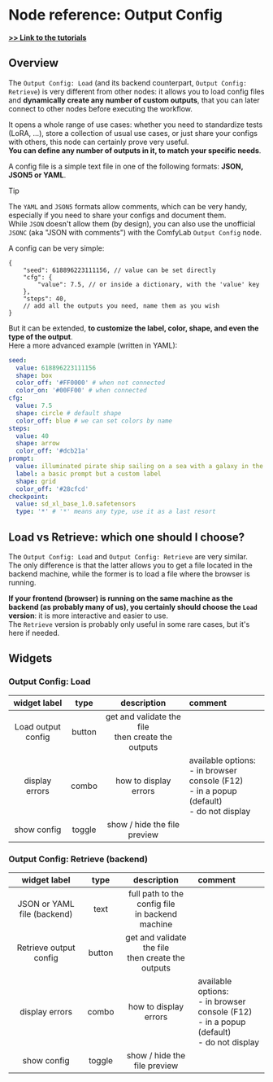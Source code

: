 # Node reference: Output Config

**[>> Link to the tutorials](../tutorials/Output%20Config/)**

## Overview

The `Output Config: Load` (and its backend counterpart, `Output Config: Retrieve`) is very different from other nodes: it allows you to load config files and **dynamically create any number of custom outputs**, that you can later connect to other nodes before executing the workflow.

It opens a whole range of use cases: whether you need to standardize tests (LoRA, ...), store a collection of usual use cases, or just share your configs with others, this node can certainly prove very useful.\
**You can define any number of outputs in it, to match your specific needs**.

A config file is a simple text file in one of the following formats: **JSON, JSON5 or YAML**.

> [!TIP]
> The `YAML` and `JSON5` formats allow comments, which can be very handy, especially if you need to share your configs and document them.\
> While `JSON` doesn't allow them (by design), you can also use the unofficial `JSONC` (aka "JSON with comments") with the ComfyLab `Output Config` node.

A config can be very simple:

```jsonc
{
	"seed": 618896223111156, // value can be set directly
	"cfg": {
		"value": 7.5, // or inside a dictionary, with the 'value' key
	},
	"steps": 40,
	// add all the outputs you need, name them as you wish
}
```

But it can be extended, **to customize the label, color, shape, and even the type of the output**.\
Here a more advanced example (written in YAML):

```yaml
seed:
  value: 618896223111156
  shape: box
  color_off: '#FF0000' # when not connected
  color_on: '#00FF00' # when connected
cfg:
  value: 7.5
  shape: circle # default shape
  color_off: blue # we can set colors by name
steps:
  value: 40
  shape: arrow
  color_off: '#dcb21a'
prompt:
  value: illuminated pirate ship sailing on a sea with a galaxy in the sky
  label: a basic prompt but a custom label
  shape: grid
  color_off: '#28cfcd'
checkpoint:
  value: sd_xl_base_1.0.safetensors
  type: '*' # '*' means any type, use it as a last resort
```

## Load vs Retrieve: which one should I choose?

The `Output Config: Load` and `Output Config: Retrieve` are very similar.\
The only difference is that the latter allows you to get a file located in the backend machine, while the former is to load a file where the browser is running.

**If your frontend (browser) is running on the same machine as the backend (as probably many of us), you certainly should choose the `Load` version**: it is more interactive and easier to use.\
The `Retrieve` version is probably only useful in some rare cases, but it's here if needed.

## Widgets

### Output Config: Load

|    widget label    |  type  |                      description                      | comment                                                                                           |
| :----------------: | :----: | :---------------------------------------------------: | :------------------------------------------------------------------------------------------------ |
| Load output config | button | get and validate the file<br/>then create the outputs |                                                                                                   |
|   display errors   | combo  |                 how to display errors                 | available options:<br/>- in browser console (F12)<br/>- in a popup (default)<br/>- do not display |
|    show config     | toggle |             show / hide the file preview              |                                                                                                   |

### Output Config: Retrieve (backend)

|        widget label         |  type  |                      description                      | comment                                                                                           |
| :-------------------------: | :----: | :---------------------------------------------------: | :------------------------------------------------------------------------------------------------ |
| JSON or YAML file (backend) |  text  |  full path to the config file<br/>in backend machine  |                                                                                                   |
|   Retrieve output config    | button | get and validate the file<br/>then create the outputs |                                                                                                   |
|       display errors        | combo  |                 how to display errors                 | available options:<br/>- in browser console (F12)<br/>- in a popup (default)<br/>- do not display |
|         show config         | toggle |             show / hide the file preview              |                                                                                                   |
